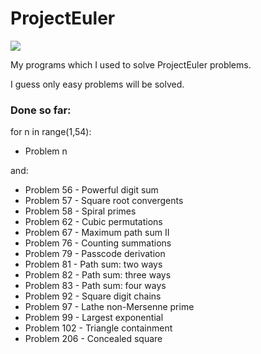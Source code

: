 # ProjectEuler

<img src="https://projecteuler.net/profile/MamCieNaHita.png" />

My programs which I used to solve ProjectEuler problems.

I guess only easy problems will be solved.

### Done so far:
for n in range(1,54):
  - Problem n

and:
- Problem 56 - Powerful digit sum
- Problem 57 - Square root convergents
- Problem 58 - Spiral primes
- Problem 62 - Cubic permutations
- Problem 67 - Maximum path sum II
- Problem 76 - Counting summations
- Problem 79 - Passcode derivation
- Problem 81 - Path sum: two ways
- Problem 82 - Path sum: three ways
- Problem 83 - Path sum: four ways
- Problem 92 - Square digit chains
- Problem 97 - Lathe non-Mersenne prime
- Problem 99 - Largest exponential
- Problem 102 - Triangle containment
- Problem 206 - Concealed square
